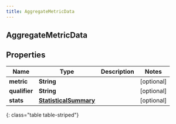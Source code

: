 ```yaml
---
title: AggregateMetricData
---
```


## AggregateMetricData

## Properties

| Name          | Type                                                                 | Description | Notes      |
| ------------- | -------------------------------------------------------------------- | ----------- | ---------- |
| **metric**    | <!----><!---->**String**<!---->                                      |             | [optional] |
| **qualifier** | <!----><!---->**String**<!---->                                      |             | [optional] |
| **stats**     | <!----><!---->[**StatisticalSummary**](StatisticalSummary.md)<!----> |             | [optional] |

{: class="table table-striped"}
